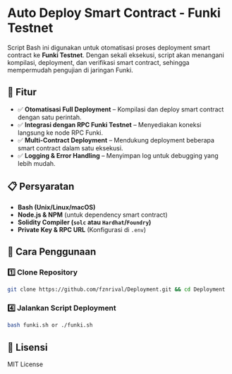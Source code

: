 
# Auto Deploy Smart Contract - Funki Testnet

Script Bash ini digunakan untuk otomatisasi proses deployment smart contract ke **Funki Testnet**. Dengan sekali eksekusi, script akan menangani kompilasi, deployment, dan verifikasi smart contract, sehingga mempermudah pengujian di jaringan Funki.

## 🚀 Fitur
- ✅ **Otomatisasi Full Deployment** – Kompilasi dan deploy smart contract dengan satu perintah.
- ✅ **Integrasi dengan RPC Funki Testnet** – Menyediakan koneksi langsung ke node RPC Funki.
- ✅ **Multi-Contract Deployment** – Mendukung deployment beberapa smart contract dalam satu eksekusi.
- ✅ **Logging & Error Handling** – Menyimpan log untuk debugging yang lebih mudah.

## 📋 Persyaratan
- **Bash (Unix/Linux/macOS)**
- **Node.js & NPM** (untuk dependency smart contract)
- **Solidity Compiler (`solc` atau `Hardhat`/`Foundry`)**
- **Private Key & RPC URL** (Konfigurasi di `.env`)

## 🔧 Cara Penggunaan

### 1️⃣ Clone Repository
```bash
git clone https://github.com/fznrival/Deployment.git && cd Deployment
```

### 4️⃣ Jalankan Script Deployment
```bash
bash funki.sh or ./funki.sh
```

## 📜 Lisensi
MIT License

